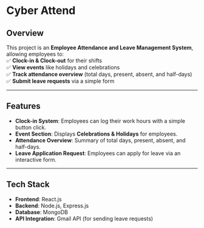 # **Cyber Attend**  

## **Overview**  
This project is an **Employee Attendance and Leave Management System**, allowing employees to:  
✅ **Clock-in & Clock-out** for their shifts  
✅ **View events** like holidays and celebrations  
✅ **Track attendance overview** (total days, present, absent, and half-days)  
✅ **Submit leave requests** via a simple form  

---

## **Features**  
- **Clock-in System**: Employees can log their work hours with a simple button click.  
- **Event Section**: Displays **Celebrations & Holidays** for employees.  
- **Attendance Overview**: Summary of total days, present, absent, and half-days.  
- **Leave Application Request**: Employees can apply for leave via an interactive form.  

---

## **Tech Stack**  
- **Frontend**: React.js  
- **Backend**: Node.js, Express.js  
- **Database**: MongoDB  
- **API Integration**: Gmail API (for sending leave requests) 
